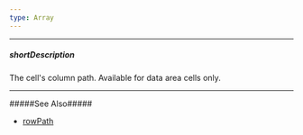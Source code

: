 ```yaml
---
type: Array
---
```

---
##### shortDescription
The cell's column path. Available for data area cells only.

---
#####See Also#####
- [rowPath](/api-reference/10%20UI%20Widgets/dxPivotGrid/6%20Pivot%20Grid%20Cell/rowPath.md '/Documentation/ApiReference/UI_Widgets/dxPivotGrid/Pivot_Grid_Cell/#rowPath')